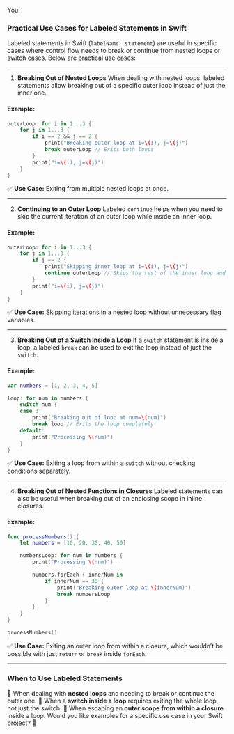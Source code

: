 
You: 
### Practical Use Cases for Labeled Statements in Swift 
Labeled statements in Swift (`labelName: statement`) are useful in specific cases where control flow needs to break or continue from nested loops or switch cases. Below are practical use cases:

---

1. **Breaking Out of Nested Loops** 
When dealing with nested loops, labeled statements allow breaking out of a specific outer loop instead of just the inner one.

#### Example: 


```swift
outerLoop: for i in 1...3 {
    for j in 1...3 {
        if i == 2 && j == 2 {
            print("Breaking outer loop at i=\(i), j=\(j)")
            break outerLoop // Exits both loops
        }
        print("i=\(i), j=\(j)")
    }
}
```
✅ **Use Case:**  Exiting from multiple nested loops at once.

---

2. **Continuing to an Outer Loop** Labeled `continue` helps when you need to skip the current iteration of an outer loop while inside an inner loop.
#### Example: 


```swift
outerLoop: for i in 1...3 {
    for j in 1...3 {
        if j == 2 {
            print("Skipping inner loop at i=\(i), j=\(j)")
            continue outerLoop // Skips the rest of the inner loop and continues with the next i
        }
        print("i=\(i), j=\(j)")
    }
}
```
✅ **Use Case:**  Skipping iterations in a nested loop without unnecessary flag variables.

---

3. **Breaking Out of a Switch Inside a Loop** If a `switch` statement is inside a loop, a labeled `break` can be used to exit the loop instead of just the `switch`.
#### Example: 


```swift
var numbers = [1, 2, 3, 4, 5]

loop: for num in numbers {
    switch num {
    case 3:
        print("Breaking out of loop at num=\(num)")
        break loop // Exits the loop completely
    default:
        print("Processing \(num)")
    }
}
```
✅ **Use Case:**  Exiting a loop from within a `switch` without checking conditions separately.

---

4. **Breaking Out of Nested Functions in Closures** 
Labeled statements can also be useful when breaking out of an enclosing scope in inline closures.

#### Example: 


```swift
func processNumbers() {
    let numbers = [10, 20, 30, 40, 50]

    numbersLoop: for num in numbers {
        print("Processing \(num)")

        numbers.forEach { innerNum in
            if innerNum == 30 {
                print("Breaking outer loop at \(innerNum)")
                break numbersLoop
            }
        }
    }
}

processNumbers()
```
✅ **Use Case:**  Exiting an outer loop from within a closure, which wouldn’t be possible with just `return` or `break` inside `forEach`.

---


### When to Use Labeled Statements 
🔹 When dealing with **nested loops**  and needing to break or continue the outer one.
🔹 When a **switch inside a loop**  requires exiting the whole loop, not just the switch.
🔹 When escaping an **outer scope from within a closure**  inside a loop.
Would you like examples for a specific use case in your Swift project? 🚀
